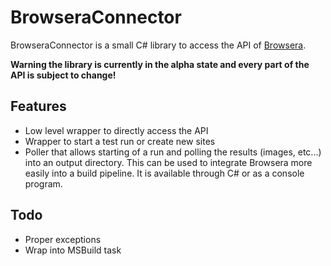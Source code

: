 BrowseraConnector
=================
BrowseraConnector is a small C# library to access the API of [Browsera](http://www.browsera.com). 

**Warning the library is currently in the alpha state and every part of the API is subject to change!**

## Features
- Low level wrapper to directly access the API
- Wrapper to start a test run or create new sites
- Poller that allows starting of a run and polling the results (images, etc...) into an output directory. This can be used to integrate Browsera more easily into a build pipeline. It is available through C# or as a console program.


## Todo
- Proper exceptions
- Wrap into MSBuild task



